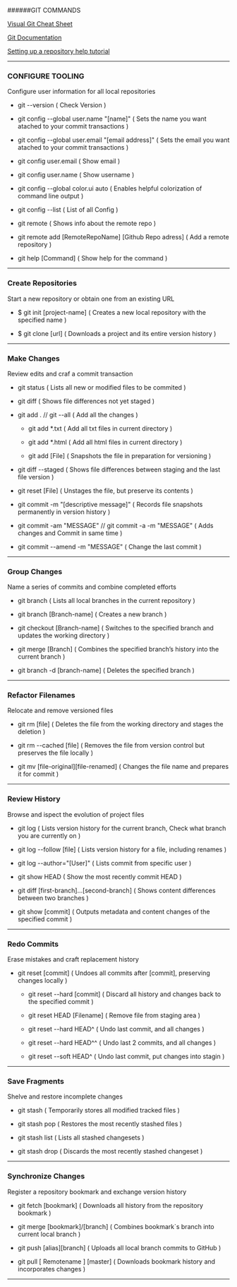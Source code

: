 ######GIT COMMANDS

[Visual Git Cheat Sheet ](http://ndpsoftware.com/git-cheatsheet.html#loc=stash;)

[Git Documentation](https://git-scm.com/docs)

[Setting up a repository help tutorial](https://www.atlassian.com/git/tutorials/setting-up-a-repository)


----------------------------------------------------------------------------------------------------------------------------------------
### CONFIGURE TOOLING
Configure user information for all local repositories

- git --version						                                           ( Check Version )

- git config --global user.name "[name]"                             ( Sets the name you want atached to your commit transactions )

- git config --global user.email "[email address]"                   ( Sets the email you want atached to your commit transactions )

- git config user.email					                                     ( Show email )

- git config user.name                                               ( Show username )

- git config --global color.ui auto                                  ( Enables helpful colorization of command line output )

- git config --list					                                         ( List of all Config )

- git remote								( Shows info about the remote repo )

- git remote add [RemoteRepoName] [Github Repo adress]			( Add a remote repository ) 

- git help [Command]					              	 ( Show help for the command )


----------------------------------------------------------------------------------------------------------------------------------------
### Create Repositories
Start a new repository or obtain one from an existing URL

- $ git init [project-name]					( Creates a new local repository with the specified name )

- $ git clone [url]          ( Downloads a project and its entire version history )


----------------------------------------------------------------------------------------------------------------------------------------
### Make Changes
Review edits and craf a commit transaction

- git status  ( Lists all new or modified files to be commited )

- git diff   ( Shows file differences not yet staged )

- git add . // git --all    ( Add all the changes )

  - git add *.txt     ( Add all txt files in current directory )

  - git add *.html    ( Add all html files in current directory )

  - git add [File]  ( Snapshots the file in preparation for versioning )
  
- git diff --staged   ( Shows file differences between staging and the last file version )

- git reset [File]    ( Unstages the file, but preserve its contents )

- git commit -m "[descriptive message]"   ( Records file snapshots permanently in version history )

- git commit -am "MESSAGE" // git commit -a -m "MESSAGE"	( Adds changes and Commit in same time )

- git commit --amend -m "MESSAGE"				( Change the last commit )


----------------------------------------------------------------------------------------------------------------------------------------
### Group Changes
Name a series of commits and combine completed efforts

- git branch					( Lists all local branches in the current repository )

- git branch [Branch-name]			          ( Creates a new branch )

- git checkout [Branch-name]           	( Switches to the specified branch and updates the working directory )

- git merge [Branch]	              ( Combines the specified branch’s history into the current branch )

- git branch -d [branch-name]			        ( Deletes the specified branch )


----------------------------------------------------------------------------------------------------------------------------------------
### Refactor Filenames
Relocate and remove versioned files

- git rm [file]					( Deletes the file from the working directory and stages the deletion )

- git rm --cached [file]			( Removes the file from version control but preserves the file locally )

- git mv [file-original][file-renamed]		( Changes the file name and prepares it for commit )


----------------------------------------------------------------------------------------------------------------------------------------
### Review History
Browse and ispect the evolution of project files

- git log					( Lists version history for the current branch, Check what branch you are currently on )

- git log --follow [file]			( Lists version history for a file, including renames )

- git log --author="[User]"			( Lists commit from specific user )

- git show HEAD					( Show the most recently commit HEAD )

- git diff [first-branch]...[second-branch]	( Shows content differences between two branches )

- git show [commit]				( Outputs metadata and content changes of the specified commit )


----------------------------------------------------------------------------------------------------------------------------------------
### Redo Commits
Erase mistakes and craft replacement history

- git reset [commit]				( Undoes all commits after [commit], preserving changes locally )

  - git reset --hard [commit]			( Discard all history and changes back to the specified commit )

  - git reset HEAD [Filename]			( Remove file from staging area )

  - git reset --hard HEAD^			( Undo last commit, and all changes )

  - git reset --hard HEAD^^			( Undo last 2 commits, and all changes )

  - git reset --soft HEAD^			( Undo last commit, put changes into stagin )


----------------------------------------------------------------------------------------------------------------------------------------
### Save Fragments
Shelve and restore incomplete changes

- git stash					( Temporarily stores all modified tracked files )

- git stash pop					( Restores the most recently stashed files )

- git stash list				( Lists all stashed changesets )

- git stash drop				( Discards the most recently stashed changeset )


----------------------------------------------------------------------------------------------------------------------------------------
### Synchronize Changes
Register a repository bookmark and exchange version history

- git fetch [bookmark]				( Downloads all history from the repository bookmark )

- git merge [bookmark]/[branch]			( Combines bookmark`s branch into current local branch )

- git push [alias][branch]			( Uploads all local branch commits to GitHub )

- git pull [ Remotename ] [master]		( Downloads bookmark history and incorporates changes )


----------------------------------------------------------------------------------------------------------------------------------------
